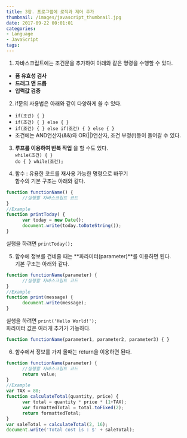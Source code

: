 ```yaml
---
title: 3장. 프로그램에 로직과 제어 추가
thumbnail: /images/javascript_thumbnail.jpg
date: 2017-09-22 00:01:01
categories:
- Language
- JavaScript
tags:
---
```

1. 자바스크립트에는 조건문을 추가하여 아래와 같은 명령을 수행할 수 있다.
 - **폼 유효성 검사**
 - **드래그 앤 드롭**
 - **입력값 검증**

2. if문의 사용법은 아래와 같이 다양하게 쓸 수 있다.
 - ``if(조건) { }``  
 - ``if(조건) { } else { }``  
 - ``if(조건) { } else if(조건) { } else { }``  
 - 조건에는 AND연산자(&&)와 OR(||)연산자, 조건 부정(!)등이 들어갈 수 있다.

3. **루프를 이용하여 반복 작업** 을 할 수도 있다.  
``while(조건) { }``  
``do { } while(조건);``

4. 함수 : 유용한 코드를 재사용 가능한 명령으로 바꾸기  
함수의 기본 구조는 아래와 같다.  
```javascript
function functionName() {
      //실행할 자바스크립트 코드
}
//Example
function printToday( {
      var today = new Date();
      document.write(today.toDateString());
}
```
 실행을 하려면 ``printToday();``

5. 함수에 정보를 건네줄 때는 **파라미터(parameter)**를 이용하면 된다.  
기본 구조는 아래와 같다.
```javascript
function functionName(parameter) {
      //실행할 자바스크립트 코드
}
//Example
function print(message) {
      document.write(message);
}
```
 실행을 하려면 ``print('Hello World!');``  
 파라미터 값은 여러개 추가가 가능하다.
```javascript
function functionName(parameter1, parameter2, parameter3) { }
```

6. 함수에서 정보를 가져 올때는 return을 이용하면 된다.
```javascript
function functionName(parameter) {
      //실행할 자바스크립트 코드
      return value;
}
//Example
var TAX = 80;
function calculateTotal(quantity, price) {
      var total = quantity * price * (1+TAX);
      var formattedTotal = total.toFixed(2);
      return formattedTotal;
}
var saleTotal = calculateTotal(2, 16);
document.write('Total cost is : $' + saleTotal);
```
